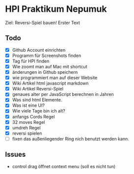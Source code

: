 # HPI Praktikum Nepumuk 

Ziel: Reversi-Spiel bauen!
Erster Text


## Todo      

- [x] Github Account einrichten 
- [x] Programm für Screenshots finden
- [x] Tag für HPI finden 
- [x] Wie zoomt man auf Mac mit shortcut  
- [x] änderungen in Github speichern
- [x] wie programmiert man auf dieser Website 
- [x] Wiki Artikel html javascript markdown 
- [x] Wiki Artikel Reversi-Spiel 
- [x] genaues alter per JavaScript berechnen in Jahren 
- [x] Was sind html Elemente.
- [x] Was ist eine UI?
- [x] Wie viele Tage bin ich alt?
- [x] anfangs Cords Regel
- [x] 32 moves Regel
- [x] umdreh Regel 
- [x] reversi spielen 
- [ ] fixen das außenliegender Ring nich benutzt werden kann.
## Issues
- control drag öffnet context menu (soll es nicht tun)